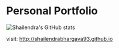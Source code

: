 # Personal Portfolio
![Shailendra's GitHub stats](https://github-readme-stats.vercel.app/api?username=shailendrabhargava93&show_icons=true&theme=radical)

visit: http://shailendrabhargava93.github.io
